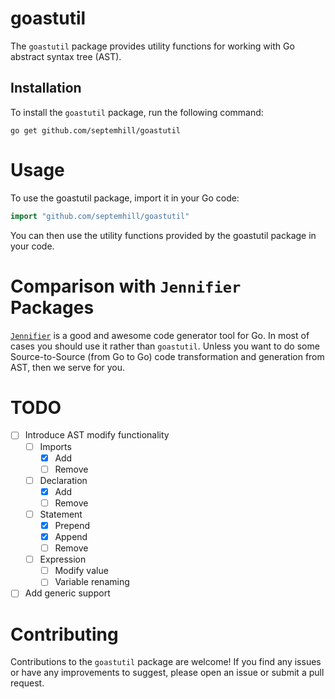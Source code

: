 # goastutil

The `goastutil` package provides utility functions for working with Go abstract
syntax tree (AST).

## Installation

To install the `goastutil` package, run the following command:

```shell
go get github.com/septemhill/goastutil
```

# Usage

To use the goastutil package, import it in your Go code:

```go
import "github.com/septemhill/goastutil"
```

You can then use the utility functions provided by the goastutil package in your
code.

# Comparison with `Jennifier` Packages

[`Jennifier`](https://github.com/dave/jennifer) is a good and awesome code generator tool for Go. In most of cases
you should use it rather than `goastutil`. Unless you want to do some Source-to-Source (from Go to Go) code transformation and generation from AST, then we serve for you.


# TODO

- [ ] Introduce AST modify functionality
  - [ ] Imports
    - [X] Add
    - [ ] Remove
  - [ ] Declaration
    - [X] Add
    - [ ] Remove
  - [ ] Statement
    - [X] Prepend
    - [X] Append
    - [ ] Remove
  - [ ] Expression
    - [ ] Modify value
    - [ ] Variable renaming
- [ ] Add generic support

# Contributing

Contributions to the `goastutil` package are welcome! If you find any issues or
have any improvements to suggest, please open an issue or submit a pull request.
